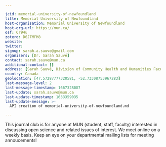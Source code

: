 ```yaml
---

jcid: memorial-university-of-newfoundland
title: Memorial University of Newfoundland
host-organisation: Memorial University of Newfoundland
host-org-url: https://mun.ca/
osf: 6r94u
zotero: D6JTMFM8
website: 
twitter: 
signup: sarah.a.sauve@gmail.com
organisers: [Dr. Sarah Sauvé]
contact: sarah.sauve@mun.ca
additional-contact: []
address: [Sarah Sauvé, Division of Community Health and Humanities Faculty of Medicine, Memorial University of Newfoundland, St. John’s, Newfoundland and Labrador Canada, A1B 3V6]
country: Canada
geolocation: [47.57287777320581, -52.73308753967283]
last-message-level: 2
last-message-timestamp: 1667328087
last-update: sarah.sauve@mun.ca
last-update-timestamp: 1633359035
last-update-message: >-
  API creation of memorial-university-of-newfoundland.md

---
```


This journal club is for anyone at MUN (student, staff, faculty) interested in discussing open science and related issues of interest. We meet online on a weekly basis. Keep an eye on your departmental mailing lists for meeting annoucements!
